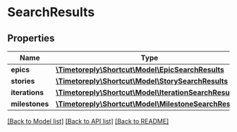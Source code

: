 # SearchResults

## Properties
Name | Type | Description | Notes
------------ | ------------- | ------------- | -------------
**epics** | [**\Timetoreply\Shortcut\Model\EpicSearchResults**](EpicSearchResults.md) |  | [optional] 
**stories** | [**\Timetoreply\Shortcut\Model\StorySearchResults**](StorySearchResults.md) |  | [optional] 
**iterations** | [**\Timetoreply\Shortcut\Model\IterationSearchResults**](IterationSearchResults.md) |  | [optional] 
**milestones** | [**\Timetoreply\Shortcut\Model\MilestoneSearchResults**](MilestoneSearchResults.md) |  | [optional] 

[[Back to Model list]](../../README.md#documentation-for-models) [[Back to API list]](../../README.md#documentation-for-api-endpoints) [[Back to README]](../../README.md)

